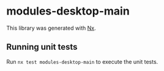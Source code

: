 # modules-desktop-main

This library was generated with [Nx](https://nx.dev).

## Running unit tests

Run `nx test modules-desktop-main` to execute the unit tests.
